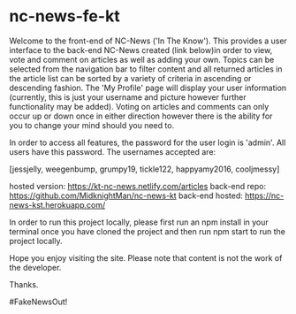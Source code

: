 # nc-news-fe-kt

Welcome to the front-end of NC-News ('In The Know'). This provides a user interface to the back-end NC-News created (link below)in order to view, vote and comment on articles as well as adding your own. Topics can be selected from the navigation bar to filter content and all returned articles in the article list can be sorted by a variety of criteria in ascending or descending fashion. The 'My Profile' page will display your user information (currently, this is just your username and picture however further functionality may be added). Voting on articles and comments can only occur up or down once in either direction however there is the ability for you to change your mind should you need to.

In order to access all features, the password for the user login is 'admin'. All users have this password. The usernames accepted are:

[jessjelly, weegenbump, grumpy19, tickle122, happyamy2016, cooljmessy]

hosted version: https://kt-nc-news.netlify.com/articles
back-end repo: https://github.com/MidknightMan/nc-news-kt
back-end hosted: https://nc-news-kst.herokuapp.com/

In order to run this project locally, please first run an npm install in your terminal once you have cloned the project and then run npm start to run the project locally.

Hope you enjoy visiting the site. Please note that content is not the work of the developer.

Thanks.

#FakeNewsOut!
